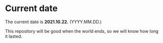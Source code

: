 # Current date

The current date is **2021.10.22.** (YYYY.MM.DD.)

This repository will be good when the world ends, so we will know how long it lasted.